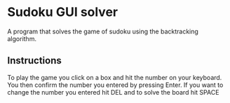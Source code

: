 # Sudoku  GUI solver

 A program that solves the game of sudoku using the backtracking algorithm.

## Instructions

  To play the game you click on a box and hit the number on your keyboard. You then confirm the number you entered by pressing Enter. If you want to change the number you entered hit DEL and to solve the board hit SPACE
